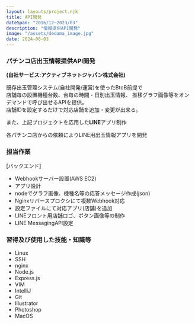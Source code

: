 ```yaml
---
layout: layouts/project.njk
title: API開発
dateSpan: "2016/12~2023/03"
description: "情報提供API開発"
image: "/assets/dedama_image.jpg"
date: 2024-08-03
---
```


### パチンコ店出玉情報提供API開発
**(自社サービス:アクティブネットジャパン株式会社)**

既存出玉管理システム(自社開発/運営)を使ったBtoB前提で  
店舗毎の設置機種台数、台毎の時間・日別出玉情報、 推移グラフ画像等をオンデマンドで呼び出せるAPIを提供。  
店舗IDを設定するだけで対応店舗を追加・変更が出来る。

また、上記プロジェクトを応用した**LINE**アプリ制作

各パチンコ店からの依頼によりLINE用出玉情報アプリを開発

### 担当作業

[バックエンド]
- Webhookサーバー設置(AWS EC2)
- アプリ設計
- nodeでグラフ画像、機種名等の応答メッセージ作成(json)
- Nginxリバースプロクシにて複数Webhook対応
- 設定ファイルにて対応アプリ(店舗)を追加
- LINEフロント用店舗ロゴ、ボタン画像等の制作
- LINE MessagingAPI設定

### 習得及び使用した技能・知識等

- Linux
- SSH
- nginx
- Node.js
- Express.js
- VIM
- IntelliJ
- Git
- Illustrator
- Photoshop
- MacOS
